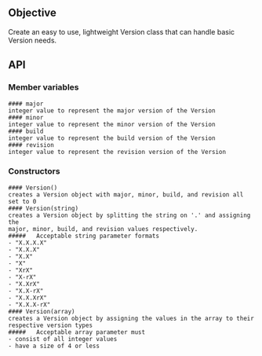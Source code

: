 ## Objective
  Create an easy to use, lightweight Version class that can handle basic Version needs.

## API

  ### Member variables

    #### major
    integer value to represent the major version of the Version
    #### minor
    integer value to represent the minor version of the Version
    #### build
    integer value to represent the build version of the Version
    #### revision
    integer value to represent the revision version of the Version

  ### Constructors

    #### Version()
    creates a Version object with major, minor, build, and revision all set to 0
    #### Version(string)
    creates a Version object by splitting the string on '.' and assigning the
    major, minor, build, and revision values respectively.
    #####   Acceptable string parameter formats
    - "X.X.X.X"
    - "X.X.X"
    - "X.X"
    - "X"
    - "XrX"
    - "X-rX"
    - "X.XrX"
    - "X.X-rX"
    - "X.X.XrX"
    - "X.X.X-rX"
    #### Version(array)
    creates a Version object by assigning the values in the array to their
    respective version types
    #####   Acceptable array parameter must
    - consist of all integer values
    - have a size of 4 or less
